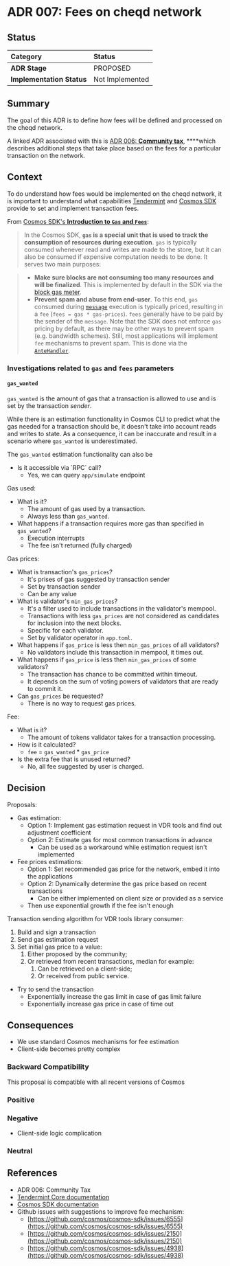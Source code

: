 # ADR 007: Fees on cheqd network

## Status

| Category | Status |
| :--- | :--- |
| **ADR Stage** | PROPOSED |
| **Implementation Status** | Not Implemented |

## Summary

The goal of this ADR is to define how fees will be defined and processed on the cheqd network.

A linked ADR associated with this is [ADR 006: **Community tax**](adr-006-community-tax.md), ****which describes additional steps that take place based on the fees for a particular transaction on the network.

## Context

To do understand how fees would be implemented on the cheqd network, it is important to understand what capabilities [Tendermint](https://docs.tendermint.com/master/) and [Cosmos SDK](https://docs.cosmos.network/v0.43/basics/gas-fees.html) provide to set and implement transaction fees.

From [Cosmos SDK's **Introduction to `Gas` and `Fees`**](https://docs.cosmos.network/v0.43/basics/gas-fees.html#introduction-to-gas-and-fees):

> In the Cosmos SDK, **`gas` is a special unit that is used to track the consumption of resources during execution**. `gas` is typically consumed whenever read and writes are made to the store, but it can also be consumed if expensive computation needs to be done. It serves two main purposes:

> * **Make sure blocks are not consuming too many resources and will be finalized**. This is implemented by default in the SDK via the [block gas meter](https://docs.cosmos.network/v0.43/basics/gas-fees.html#block-gas-meter).
> * **Prevent spam and abuse from end-user**. To this end, `gas` consumed during [`message`](https://docs.cosmos.network/v0.43/building-modules/messages-and-queries.html#messages) execution is typically priced, resulting in a `fee` \(`fees = gas * gas-prices`\). `fees` generally have to be paid by the sender of the `message`. Note that the SDK does not enforce `gas` pricing by default, as there may be other ways to prevent spam \(e.g. bandwidth schemes\). Still, most applications will implement `fee` mechanisms to prevent spam. This is done via the [`AnteHandler`](https://docs.cosmos.network/v0.43/basics/gas-fees.html#antehandler).

### Investigations related to `gas` and `fees` parameters

#### `gas_wanted`

`gas_wanted` is the amount of gas that a transaction is allowed to use and is set by the transaction _sender_.

While there is an estimation functionality in Cosmos CLI to predict what the gas needed for a transaction should be, it doesn't take into account reads and writes to state. As a consequence, it can be inaccurate and result in a scenario where `gas_wanted` is underestimated.

The `gas_wanted` estimation functionality can also be 

* Is it accessible via \`RPC\` call?
  * Yes, we can query `app/simulate` endpoint

Gas used:

* What is it?
  * The amount of gas used by a transaction.
  * Always less than `gas_wanted`.
* What happens if a transaction requires more gas than specified in `gas_wanted`?
  * Execution interrupts
  * The fee isn't returned \(fully charged\)

Gas prices:

* What is transaction's `gas_prices`?
  * It's prises of gas suggested by transaction sender
  * Set by transaction sender
  * Can be any value
* What is validator's `min_gas_prices`?
  * It's a filter used to include transactions in the validator's mempool.
  * Transactions with less `gas_prices` are not considered as candidates for inclusion into the next blocks.
  * Specific for each validator.
  * Set by validator operator in `app.toml`.
* What happens if `gas_price` is less then `min_gas_prices` of all validators?
  * No validators include this transaction in mempool, it times out.
* What happens if `gas_price` is less then `min_gas_prices` of some validators?
  * The transaction has chance to be committed within timeout.
  * It depends on the sum of voting powers of validators that are ready to commit it.
* Can `gas_prices` be requested?
  * There is no way to request gas prices.

Fee:

* What is it?
  * The amount of tokens validator takes for a transaction processing.
* How is it calculated?
  * `fee` = `gas_wanted` \* `gas_price`
* Is the extra fee that is unused returned?
  * No, all fee suggested by user is charged.

## Decision

Proposals:

* Gas estimation:
  * Option 1: Implement gas estimation request in VDR tools and find out adjustment coefficient
  * Option 2: Estimate gas for most common transactions in advance
    * Can be used as a workaround while estimation request isn't implemented
* Fee prices estimations:
  * Option 1: Set recommended gas price for the network, embed it into the applications
  * Option 2: Dynamically determine the gas price based on recent transactions
    * Can be either implemented on client size or provided as a service
  * Then use exponential growth if the fee isn't enough

Transaction sending algorithm for VDR tools library consumer:

1. Build and sign a transaction
2. Send gas estimation request
3. Set initial gas price to a value:
   1. Either proposed by the community;
   2. Or retrieved from recent transactions, median for example:
      1. Can be retrieved on a client-side;
      2. Or received from public service.

* Try to send the transaction
  * Exponentially increase the gas limit in case of gas limit failure
  * Exponentially increase gas price in case of time out

## Consequences

* We use standard Cosmos mechanisms for fee estimation
* Client-side becomes pretty complex

### Backward Compatibility

This proposal is compatible with all recent versions of Cosmos

### Positive

### Negative

* Client-side logic complication

### Neutral

## References

* ADR 006: Community Tax
* [Tendermint Core documentation](https://docs.tendermint.com/master/)
* [Cosmos SDK documentation](https://docs.cosmos.network/)
* Github issues with suggestions to improve fee mechanism:
  * [https://github.com/cosmos/cosmos-sdk/issues/6555](https://github.com/cosmos/cosmos-sdk/issues/6555)
  * [https://github.com/cosmos/cosmos-sdk/issues/2150](https://github.com/cosmos/cosmos-sdk/issues/2150)
  * [https://github.com/cosmos/cosmos-sdk/issues/4938](https://github.com/cosmos/cosmos-sdk/issues/4938)

